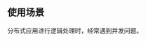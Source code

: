 <!--
author: Justin
head: 
date: 2021-06-06
title: 分布式锁
tags: redis
images: http://pingodata.qiniudn.com/cube2.jpg
category: redis
status: publish
summary: 分布式系统中，redis最常见的使用方式，没有之一。
-->

## 使用场景

分布式应用进行逻辑处理时，经常遇到并发问题。
